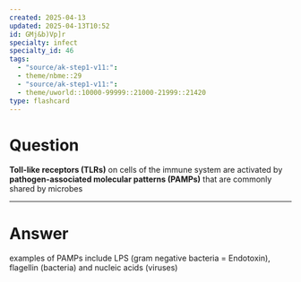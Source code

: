 ```yaml
---
created: 2025-04-13
updated: 2025-04-13T10:52
id: GMj&b)Vp]r
specialty: infect
specialty_id: 46
tags:
  - "source/ak-step1-v11:": 
  - theme/nbme::29
  - "source/ak-step1-v11:": 
  - theme/uworld::10000-99999::21000-21999::21420
type: flashcard
---
```


# Question
**Toll-like receptors (TLRs)** on cells of the immune system are activated by **pathogen-associated molecular patterns (PAMPs)** that are commonly shared by microbes

---

# Answer
examples of PAMPs include LPS (gram negative bacteria = Endotoxin), flagellin (bacteria) and nucleic acids (viruses)